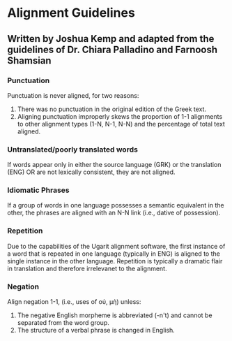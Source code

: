 # Alignment Guidelines
## Written by Joshua Kemp and adapted from the guidelines of Dr. Chiara Palladino and Farnoosh Shamsian
### Punctuation
Punctuation is never aligned, for two reasons:
  1. There was no punctuation in the original edition of the Greek text.
  2. Aligning punctuation improperly skews the proportion of 1-1 alignments to other alignment types (1-N, N-1, N-N) and the percentage of total text aligned.
### Untranslated/poorly translated words
If words appear only in either the source language (GRK) or the translation (ENG) OR are not lexically consistent, they are not aligned.
### Idiomatic Phrases
If a group of words in one language possesses a semantic equivalent in the other, the phrases are aligned with an N-N link (i.e., dative of possession).
### Repetition
Due to the capabilities of the Ugarit alignment software, the first instance of a word that is repeated in one language (typically in ENG) is aligned to the single instance in the other language. Repetition is typically a dramatic flair in translation and therefore irrelevanet to the alignment.
### Negation
Align negation 1-1, (i.e., uses of οὐ, μὴ) unless:
  1. The negative English morpheme is abbreviated (-n't) and cannot be separated from the word group.
  2. The structure of a verbal phrase is changed in English.
